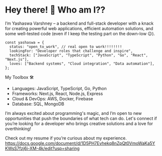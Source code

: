 # Hey there! 👋 Who am I??

I’m Yashaswa Varshney – a backend and full-stack developer with a knack for creating powerful web applications, efficient automation solutions, and some well-tested code (even if I keep the testing part on the down-low 😉).
```
const yashaswa = {
  status: "open_to_work", // real open to work!!!!!!!!
  lookingFor: "Developer roles that challenge and inspire",
  techStack: ["JavaScript", "TypeScript", "Python", "Go", "React", "Next.js"],
  loves: ["Backend systems", "Cloud integration", "Data automation"],
};
```

My Toolbox 🛠️
- Languages: JavaScript, TypeScript, Go, Python
- Frameworks: Next.js, React, Node.js, Express
- Cloud & DevOps: AWS, Docker, Firebase
- Database: SQL, MongoDB

I’m always excited about programming's magic, and I’m open to new opportunities that push the boundaries of what tech can do. Let's connect if you’re looking for a developer who brings creative solutions and a love for overthinking!

Check out my resume if you’re curious about my experience. 
https://docs.google.com/document/d/1D5PH7Evhekq8nZpQt0VmoWaKa5YKWsS7fzj6i-XM-4k/edit?usp=sharing

